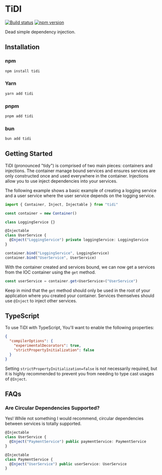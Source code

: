 # TiDI

[![Build status](https://github.com/mskelton/tidi/workflows/Build/badge.svg)](https://github.com/mskelton/tidi/actions)
[![npm version](https://img.shields.io/npm/v/tidi)](https://www.npmjs.com/package/tidi)

Dead simple dependency injection.

## Installation

### npm

```sh
npm install tidi
```

### Yarn

```sh
yarn add tidi
```

### pnpm

```sh
pnpm add tidi
```

### bun

```sh
bun add tidi
```

## Getting Started

TiDI (pronounced "tidy") is comprised of two main pieces: containers and
injections. The container manage bound services and ensures services are only
constructed once and used everywhere in the container. Injections allow you to
use inject dependencies into your services.

The following example shows a basic example of creating a logging service and a
user service where the user service depends on the logging service.

```ts
import { Container, Inject, Injectable } from "tidi"

const container = new Container()

class LoggingService {}

@Injectable
class UserService {
  @Inject("LoggingService") private loggingService: LoggingService
}

container.bind("LoggingService", LoggingService)
container.bind("UserService", UserService)
```

With the container created and services bound, we can now get a services from
the IOC container using the `get` method.

```ts
const userService = container.get<UserService>("UserService")
```

Keep in mind that the `get` method should only be used in the root of your
application where you created your container. Services themselves should use
`@Inject` to inject other services.

## TypeScript

To use TiDI with TypeScript, You'll want to enable the following properties:

```json
{
  "compilerOptions": {
    "experimentalDecorators": true,
    "strictPropertyInitialization": false
  }
}
```

Setting `strictPropertyInitialization=false` is not necessarily required, but it
is highly recommended to prevent you from needing to type cast usages of
`@Inject`.

## FAQs

### Are Circular Dependencies Supported?

Yes! While not something I would recommend, circular dependencies between
services is totally supported.

```ts
@Injectable
class UserService {
  @Inject("PaymentService") public paymentService: PaymentService
}

@Injectable
class PaymentService {
  @Inject("UserService") public userService: UserService
}
```
